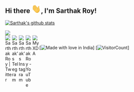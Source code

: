 

<h2>Hi there <img src="https://raw.githubusercontent.com/ABSphreak/ABSphreak/master/gifs/Hi.gif" width="30px">, I'm Sarthak Roy!</h2>

[![Sarthak's github stats](https://github-readme-stats.vercel.app/api?username=sarthakroy2002&theme=nightowl)](https://github.com/sarthakroy2002?tab=repositories)

<a href="https://github.com/sarthakroy2002">
 
  <img align="center" src="https://github-readme-stats-teal.vercel.app/api/top-langs/?username=sarthakroy2002&layout=compact&theme=nightowl" />
</a>

<br/>

<a href="https://twitter.com/sarthak2002">
  <img align="left" alt="Sarthak Roy | Twitter " width="22px" src="https://cdn.jsdelivr.net/npm/simple-icons@v3/icons/twitter.svg" />
</a>
<a href="https://t.me/sarthakroy2002">
  <img align="left" alt="Sarthak's Telegram" width="22px" src="https://cdn.jsdelivr.net/npm/simple-icons@v3/icons/telegram.svg" />
</a>
<a href="https://www.instagram.com/sarthakroy2002/">
  <img align="left" alt="Sarthak's Instagram" width="22px" src="https://cdn.jsdelivr.net/npm/simple-icons@v3/icons/instagram.svg" />
</a>
<a href="https://www.youtube.com/c/TechnicalFreakSarthak/">
  <img align="left" alt="Sarthak Roy - YouTube" width="22px" src="https://cdn.jsdelivr.net/npm/simple-icons@v3/icons/youtube.svg" />
</a>  
  <a href="https://forum.xda-developers.com/member.php?u=8126733">
  <img align="left" alt="My XDA" width="22px" src="https://cdn.jsdelivr.net/npm/simple-icons@3.3.0/icons/xdadevelopers.svg" />
</a>

<br />

[![Made with love in India](https://madewithlove.now.sh/in?heart=true&template=for-the-badge)]
[![VisitorCount](https://profile-counter.glitch.me/sarthakroy2002/count.svg)]
